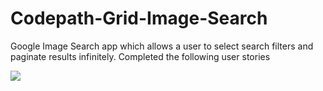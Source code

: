 # Codepath-Grid-Image-Search
Google Image Search app which allows a user to select search filters and paginate results infinitely.
Completed the following user stories 




<img src="https://cloud.githubusercontent.com/assets/11285573/10127950/950236ea-655f-11e5-8b57-3df485ef1adb.gif">
